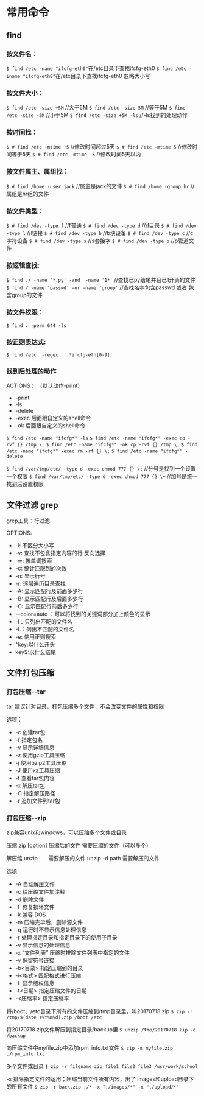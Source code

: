 # 常用命令

## find

### 按文件名：

`$ find /etc -name "ifcfg-eth0"`在/etc目录下查找ifcfg-eth0
`$ find /etc -iname "ifcfg-eth0"`在/etc目录下查找ifcfg-eth0 忽略大小写

### 按文件大小：

`$ find /etc -size +5M`  //大于5M
`$ find /etc -size 5M`  //等于5M
`$ find /etc -size -5M`  //小于5M
`$ find /etc -size +5M -ls`  //-ls找到的处理动作

### 按时间找：

`$ # find /etc -mtime +5`  //修改时间超过5天
`$ # find /etc -mtime 5`  //修改时间等于5天
`$ # find /etc -mtime -5`  //修改时间5天以内

### 按文件属主、属组找：

`$ # find /home -user jack`  //属主是jack的文件
`$ # find /home -group hr`  //属组是hr组的文件

### 按文件类型：

`$ # find /dev -type f`  //f普通
`$ # find /dev -type d`  //d目录
`$ # find /dev -type l`  //l链接
`$ # find /dev -type b`  //b块设备
`$ # find /dev -type c`  //c字符设备
`$ # find /dev -type s`  //s套接字
`$ # find /dev -type p`  //p管道文件

### 按逻辑查找:
`$ find ./ -name '*.py' -and  -name '1*'`  //查找已py结尾并且已1开头的文件
`$ find / -name 'passwd' -or -name 'group'`  //查找名字包含passwd 或者 包含group的文件

### 按文件权限：

`$ find . -perm 644 -ls`

### 按正则表达式:

`$ find /etc  -regex  '.*ifcfg-eth[0-9]'`

### 找到后处理的动作
ACTIONS： （默认动作-print）
+ -print
+ -ls
+ -delete
+ -exec 后面跟自定义的shell命令
+ -ok 后面跟自定义的shell命令

`$ find /etc -name "ifcfg*" -ls`
`$ find /etc -name "ifcfg*" -exec cp -rvf {} /tmp \;`
`$ find /etc -name "ifcfg*" -ok cp -rvf {} /tmp \;`
`$ find /etc -name "ifcfg*" -exec rm -rf {} \;`
`$ find /etc -name "ifcfg*" -delete`

`$ find /var/tmp/etc/ -type d -exec chmod 777 {} \;`         //分号是找到一个设置一个权限
`$ find /var/tmp/etc/ -type d -exec chmod 777 {} \+`        //加号是统一找到后设置权限

## 文件过滤 grep

grep工具：行过滤

OPTIONS:
+ -i: 不区分大小写
+ -v: 查找不包含指定内容的行,反向选择
+ -w: 按单词搜索
+ -c: 统计匹配到的次数
+ -n: 显示行号
+ -r: 逐层遍历目录查找
+ -A: 显示匹配行及前面多少行
+ -B: 显示匹配行及后面多少行
+ -C: 显示匹配行前后多少行
+ --color=auto ：可以将找到的关键词部分加上颜色的显示
+ -l：只列出匹配的文件名
+ -L：列出不匹配的文件名
+ -e: 使用正则搜索
+ ^key:以什么开头
+ key$:以什么结尾


## 文件打包压缩 

### 打包压缩--tar

tar 建议针对目录，打包压缩多个文件，不会改变文件的属性和权限

选项：
+ -c         创建tar包
+ -f         指定包名
+ -v         显示详细信息
+ -z         使用gzip工具压缩
+ -j         使用bzip2工具压缩
+ -J         使用xz工具压缩
+ -t         查看tar包内容
+ -x         解压tar包
+ -C         指定解压路径
+ -r         追加文件到tar包

### 打包压缩--zip

zip兼容unix和windows，可以压缩多个文件或目录

压缩
zip [option] 压缩后的文件 需要压缩的文件（可以多个）

解压缩
unzip　　需要解压的文件
unzip -d path  需要解压的文件

选项
+ -A 自动解压文件
+ -c 给压缩文件加注释
+ -d 删除文件
+ -F 修复损坏文件
+ -k 兼容 DOS
+ -m 压缩完毕后，删除源文件
+ -q 运行时不显示信息处理信息
+ -r 处理指定目录和指定目录下的使用子目录
+ -v 显示信息的处理信息
+ -x “文件列表” 压缩时排除文件列表中指定的文件
+ -y 保留符号链接
+ -b<目录> 指定压缩到的目录
+ -i<格式> 匹配格式进行压缩
+ -L 显示版权信息
+ -t<日期> 指定压缩文件的日期
+ -<压缩率> 指定压缩率

将/boot、/etc目录下所有的文件压缩到/tmp目录里，叫20170718.zip
`$ zip -r /tmp/$(date +%Y%m%d).zip /boot /etc`

将20170718.zip文件解压到指定目录/backup里
`$ unzip /tmp/20170718.zip -d /backup`

向压缩文件中myfile.zip中添加rpm_info.txt文件
`$ zip -m myfile.zip ./rpm_info.txt`

多个文件或目录
`$ zip -r filename.zip file1 file2 file3 /usr/work/school`

-x  排除指定文件的运用；压缩当前文件所有内容，出了 images和upload目录下的所有文件
`$ zip -r back.zip ./* -x "./images/*" -x "./upload/*"`